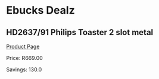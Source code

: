 
# Ebucks Dealz
## HD2637/91 Philips Toaster 2 slot metal
[Product Page](https://www.ebucks.com/web/shop/productSelected.do?prodId=1165750510&catId=704985963)

Price: R669.00

Savings: 130.0


	